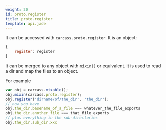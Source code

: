 ```yaml
---
weight: 20
id: proto.register
title: proto.register
template: api.jade
---
```


It can be accessed with `carcass.proto.register`. It is an object:

```js
{
    register: register
}
```

It can be merged to any object with `mixin()` or equivalent. It is used to read a dir and map the files to an object.

For example

```js
var obj = carcass.mixable();
obj.mixin(carcass.proto.register);
obj.register('dirname/of/the_dir', 'the_dir');
// now you have
obj.the_dir.basename_of_a_file === whatever_the_file_exports
obj.the_dir.another_file === that_file_exports
// plus everything in the sub-directories
obj.the_dir.sub_dir.xxx
```
